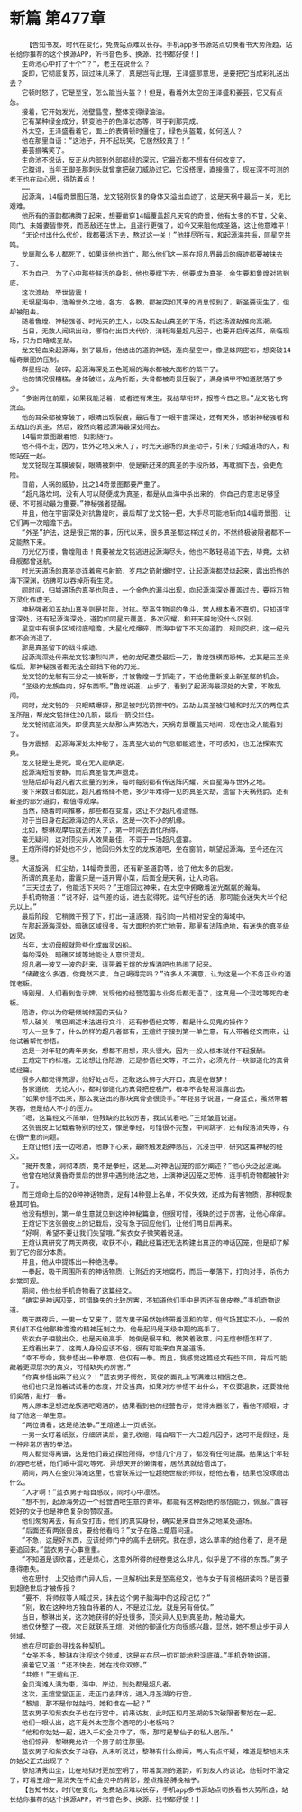 # 新篇 第477章
        【告知书友，时代在变化，免费站点难以长存，手机app多书源站点切换看书大势所趋，站长给你推荐的这个换源APP，听书音色多、换源、找书都好使！】
       生命池心中打了十个“？”，老王在说什么？
       旋即，它彻底复苏，回过味儿来了，真是岂有此理，王泽盛那意思，是要把它当成彩礼送出去？
       它顿时怒了，它是至宝，怎么能当头盔？！但是，看着外太空的王泽盛和姜芸，它又有点怂。
       接着，它开始发光，池壁晶莹，整体变得绿油油。
       它有某种绿金成分，转变池子的色泽状态等，可于刹那完成。
       外太空，王泽盛看着它，面上的表情顿时僵住了，绿色头盔戴，如何送人？
       他在那里自语：“这池子，开不起玩笑，它居然较真了！”
       姜芸抿嘴笑了。
       生命池不说话，反正从内部到外部都绿的深沉，它最近都不想有任何改变了。
       它腹诽，当年王御圣那刺头就曾拿把破刀威胁过它，它没搭理，直接遁了，现在深不可测的老王也在动心思，得防着点！
       ……
       起源海，14幅奇景图压落，龙文铭刚恢复的身体又溢出血迹了，这是天祸中最后一关，无比艰难。
       他所有的道韵都沸腾了起来，想要凿穿14幅覆盖超凡天穹的奇景，他有太多的不甘，父亲、同门、未婚妻皆惨死，而恶敌还在世上，且道行更强了，如今又来阻他成圣路，这让他意难平！
       “无论付出什么代价，我都要活下去，熬过这一关！”他拼尽所有，和起源海共振，同星空共鸣。
       龙庭那么多人都死了，如果连他也消亡，那么他们这一系在超凡界最后的痕迹都要被抹去了。
       不为自己，为了心中那些鲜活的身影，他也要撑下去，他要成为真圣，余生要和鲁煌对抗到底。
       这次渡劫，举世皆震！
       无垠星海中，浩瀚世外之地，各方，各教，都被突如其来的消息惊到了，新圣要诞生了，但却被阻击。
       随着鲁煌、神秘强者、时光天的主人，以及五劫山真圣的下场，将这场渡劫推向高潮。
       当日，无数人闻讯出动，哪怕付出巨大代价，消耗海量超凡因子，也要开启传送阵，亲临现场，只为目睹成圣劫。
       龙文铭血染起源海，到了最后，他结出的道韵神链，连向星空中，像是蛛网密布，想突破14幅奇景图的压制。
       群星摇动，破碎，起源海深处五色斑斓的海水都被大面积的蒸干了。
       他的情况很糟糕，身体破烂，龙角折断，头骨都被奇景压裂了，满身鳞甲不知道脱落了多少。
       “多谢两位前辈，如果我能活着，或者还有来生，我结草衔环，报答今日之恩。”龙文铭七窍流血。
       他的耳朵都被穿破了，眼睛出现裂痕，最后看了一眼宇宙深处，还有天外，感谢神秘强者和五劫山的真圣，然后，毅然向着起源海最深处闯去。
       14幅奇景图跟着他，如影随行。
       他不得不走，因为，世外之地又来人了，时光天道场的真圣动手，引来了归墟道场的人，和他站在一起。
       龙文铭现在耳膜破裂，眼睛被刺中，便是新赶来的真圣的手段所致，再耽搁下去，会更危险。
       目前，人祸的威胁，比之14奇景图都要严重了。
       “超凡路坎坷，没有人可以随便成为真圣，都是从血海中杀出来的，你自己的意志足够坚硬、不可撼动最为重要。”神秘强者提醒。
       并且，他在宇宙深处对抗鲁煌时，最后帮了龙文铭一把，大手尽可能地斩向14幅奇景图，让它们再一次暗澹下去。
       “外圣”护法，这是很正常的事，历代以来，很多真圣都这样过关的，不然终极破限者都不一定能熬下来。
       刀光亿万缕，鲁煌阻击！真要被龙文铭逃进起源海尽头，他也不敢轻易追下去，毕竟，太初母舰都曾迷航。
       时光天道场的真圣亦连着弯弓射箭，岁月之箭射爆时空，让起源海都焚烧起来，露出恐怖的海下深渊，彷佛可以吞掉所有生灵。
       同时间，归墟道场的真圣也阻击，一个金色的漏斗出现，向起源海深处覆盖过去，要将万物万灵化作虚无。
       神秘强者和五劫山真圣则是拦阻，对抗。至高生物间的争斗，常人根本看不真切，只知道宇宙深处，还有起源海深处，道韵如同星云覆盖，多次闪耀，和开天辟地没什么区别。
       星空中有很多区域彻底暗澹，大星化成爆碎，而海中留下不灭的道韵，规则交织，这一纪元都不会消退了。
       那是真圣留下的战斗痕迹。
       起源海深处传来龙文铭凄烈叫声，他的龙尾遭受最后一刀，鲁煌强横而恐怖，尤其是三圣亲临后，那神秘强者都无法全部挡下他的刀光。
       龙文铭的龙躯有三分之一被斩断，并被鲁煌一手抓走了，不给他重新接上新圣躯的机会。
       “圣级的龙族血肉，好东西啊。”鲁煌说道，止步了，看到了起源海最深处的大雾，不敢乱闯。
       同时，龙文铭的一只眼睛爆碎，那是被时光箭擦中的。五劫山真圣被归墟和时光天的两位真圣所阻，帮龙文铭挡住20几箭，最后一箭没拦住。
       龙文铭彻底消失，即便真圣大劫那么声势浩大，天祸奇景覆盖天地间，现在也没人能看到了。
       各方震撼，起源海深处太神秘了，连真圣大劫的气息都能遮住，不可感知，也无法探索究竟。
       龙文铭是生是死，现在无人能确定。
       起源海短暂安静，而后真圣皆无声退走。
       但随后却有超凡者大批量的到来，每时每刻都有传送阵闪耀，来自星海与世外之地。
       接下来数日都如此，超凡者络绎不绝，多少年难得一见的真圣大劫，遗留下天祸残韵，还有新圣的部分道韵，都值得观摩。
       当然，随着时间推移，那些都在变澹，这让不少超凡者遗憾。
       对于当日身在起源海边的人来说，这是一次不小的机缘。
       比如，黎琳观摩后就去闭关了，第一时间去消化所得。
       毫无疑问，这对顶尖异人效果最佳，不亚于一场超凡盛宴。
       王煊所得的好处也不少，他回归外太空的龙族酒吧，坐在窗前，眺望起源海，至今还在沉思。
       大道旋涡，红尘劫，14幅奇景图，还有新圣道韵等，给了他太多的启发。
       所谓的真圣劫，雷霆只是一道开胃小菜，后面全是天祸，让人动容。
       “三天过去了，他能活下来吗？”王煊回过神来，在太空中俯瞰着波光粼粼的瀚海。
       手机奇物道：“说不好，运气差的话，进去就得死。运气好些的话，那可能会迷失大半个纪元以上。”
       最后阶段，它稍微干预了下，打出一道涟漪，指引向一片相对安全的海域中。
       在那起源海深处，暗礁区域很多，有大面积的死亡地带，那里有法阵绝地，有迷失的真圣级凶灵。
       当年，太初母舰就险些化成幽灵凶船。
       海的深处，暗礁区域等地能让人意识混乱。
       超凡者一波又一波的赶来，连带着王煊的龙族酒吧也热闹了起来。
       “储藏这么多酒，你竟然不卖，自己喝得完吗？”许多人不满意，认为这是一个不务正业的酒馆老板。
       特别是，人们看到告示牌，发现他的经营范围与业务后都无语了，这真是一个混吃等死的老板。
       陪游，你以为你是倾城倾国的天仙？
       帮人破关，嘴巴阐述术法进行文斗，还有参悟经文等，都是什么见鬼的操作？
       可人一旦多了，什么的样的超凡者都有，王煊终于接到第一单生意，有人带着经文而来，让他试着帮忙参悟。
       这是一对年轻的青年男女，想都不用想，来头很大，因为一般人根本就付不起报酬。
       王煊定下的标准，无论想让他陪游，还是参悟经文等，不二价，必须先付一块御道化的真骨或经篇。
       很多人都觉得荒谬，他好处占尽，还敢这么狮子大开口，真是在做梦！
       各家道统，无论大小，都对御道化的真骨把控极严，根本不会轻易泄露出去。
       “如果参悟不出来，那么我送出的那块真骨会很烫手。”年轻男子说道，一身蓝衣，虽然带着笑容，但是给人不小的压力。
       “嗯，这篇经文不简单，但残缺的比较厉害，我试试看吧。”王煊皱眉说道。
       这张兽皮上记载着特别的经文，像是拳经，可惜很不完整，中间跳字，还有段落消失等，存在很严重的问题。
       王煊让他们去一边喝酒，他静下心来，最终触发超神感应，沉浸当中，研究这篇神秘的经义。
       “揭开表象，洞彻本质，竟不是拳经，这是……对神话囚笼的部分阐述？”他心头泛起波澜。
       他曾在地狱黄昏奇景后的世界中遇到绝法之地，上演神话囚笼之恐怖，连手机奇物都被针对了。
       而王煊命土后的20种神话物质，足有14种登上名单，不仅失效，还成为有害物质，那种现象极其可怕。
       他没有想到，第一单生意就见到这种神秘篇章，但很可惜，残缺的过于厉害，让他心痒痒。
       王煊记下这张兽皮上的记载后，没有急于回应他们，让他们两日后再来。
       “好啊，希望不要让我们失望哦。”紫衣女子微笑着说道。
       王煊认真研究了两天两夜，收获不小，藉此经篇还无法构建出真正的神话囚笼，但是却了解到了它的部分本质。
       并且，他从中提炼出一种绝法拳。
       一拳起，吸干周围所有的神话物质，让附近的天地腐朽，而后一拳落下，打向对手，杀伤力非常可观。
       期间，他也给手机奇物看了这篇经文。
       “确实是神话囚笼，可惜缺失的比较厉害，不知道他们手中是否还有兽皮卷。”手机奇物说道。
       两天两夜后，一男一女又来了，蓝衣男子虽然始终带着温和的笑，但气场其实不小，一般的真仙扛不住他那种澹澹的精神压制之力，他最起码是天级中期的高手了。
       紫衣女子相貌出众，也是天级高手，她倒是很平和，微笑着致意，问王煊参悟怎样了。
       王煊看出来了，这两人身份应该不俗，很有可能来自真圣道场。
       “幸不辱命，我参悟出一种拳意，但仅有一拳。而且，我感觉这篇经文有些不同，背后可能藏着更深层次的真义，可惜缺失的厉害。”
       “你真参悟出来了经义？！”蓝衣男子愕然，英俊的面孔上写满难以相信之色。
       他们也只是抱着试试看的态度，并没当真，如果对方参悟不出什么，不仅要退款，还要被他们奚落，敲打一番。
       两人原本是想进龙族酒吧喝酒的，结果看到他的经营告示，觉得太嚣张了，看他不顺眼，才给了他这一单生意。
       “两位请看，这是绝法拳。”王煊递上一页纸张。
       一男一女盯着纸张，仔细研读后，童孔收缩，暗自咽下一大口超凡因子，这可不是假经，是一种非常厉害的拳法。
       两人都觉得离谱，这是他们最近探险所得，参悟几个月了，都没有任何进展，结果这个年轻的酒吧老板，他们眼中混吃等死、异想天开的懒惰者，居然真就给悟出了。
       期间，两人在金贝海滩这里，也曾联系过一位超绝世级的师叔，给他去看，结果也没琢磨出什么。
       “人才啊！”蓝衣男子暗自感叹，同时心中凛然。
       “想不到，起源海旁边一个经营酒吧生意的青年，都能有这种超绝的感悟能力，佩服。”面容姣好的女子也是神色复杂的赞叹道。
       他们匆匆离去，有点受打击，他们的真实身份，确实是来自世外之地某处道场。
       “后面还有两张兽皮，要给他看吗？”女子在路上蹙眉问道。
       “不急，这是好东西，应该给师门中的高手去研究。我在想，这么草率的给他看了，是不是要追回来。”蓝衣男子心事重重。
       “不知道是该欣喜，还是烦心，这意外所得的经卷竟这么非凡，似乎是了不得的东西。”男子患得患失。
       他在思忖，上交给师门异人后，一旦解析出来是至高经文，他与女子有资格研读吗？是否要到超绝世后才被传授？
       “要不，将师叔等人喊过来，抹去这个男子脑海中的这段记忆？”
       “别，敢在这种地方独自待着的人，不是过江龙，就是另有倚仗。”
       当日，黎琳出关，这次她获得的好处很多，顶尖异人见到真圣劫，触动最大。
       她仅休整了一夜，次日就联系王煊，对他的御道化方向很感兴趣，显然，她不想止步于异人领域。
       她在尽可能的寻找各种契机。
       “女圣不多，黎琳在注视这个领域，这是在在尽一切可能地积淀底蕴。”手机奇物说道。
       接着它又道：“还不快去，她在找你双修。”
       “共修！”王煊纠正。
       金贝海滩人满为患，海中，岸边，到处都是超凡者。
       这次，王煊堂堂正正，走正门去拜访，进入月圣湖的行宫。
       “黎旭，那不是你姑姑吗，她和谁在一起？”
       蓝衣男子和紫衣女子也在行宫中，前来访友，此时正和月圣湖的5次破限者黎旭在一起。
       他们一眼认出，这不是外太空那个酒吧的小老板吗？
       “他和你姑姑一起，进入千幻金贝中了，嘶，那可是黎仙子的私人居所。”
       他们惊异，黎琳竟允许一个男子前往那里。
       蓝衣男子和紫衣女子动容，从未听说过，黎琳有什么绯闻，两人有点怀疑，难道是黎旭未来的姑父正式出现了？
       黎旭清秀出尘，比在地狱时更加空明了，带着莫测的道韵，听到友人的谈论，他顿时不澹定了，盯着王煊一晃消失在千幻金贝中的背影，差点撸胳膊挽袖子。
       【告知书友，时代在变化，免费站点难以长存，手机app多书源站点切换看书大势所趋，站长给你推荐的这个换源APP，听书音色多、换源、找书都好使！】